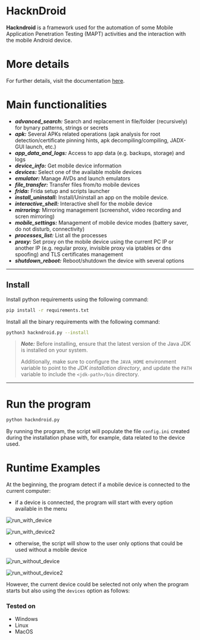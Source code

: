 # HacknDroid
**Hackndroid** is a framework used for the automation of some Mobile Application Penetration Testing (MAPT) activities and the interaction with the mobile Android device.

# More details
For further details, visit the documentation [here](https://raffadndm.gitbook.io/toolkit/hackndroid).

# Main functionalities
- ***advanced_search:*** Search and replacement in file/folder (recursively) for bynary patterns, strings or secrets
- ***apk:*** Several APKs related operations (apk analysis for root detection/certificate pinning hints, apk decompiling/compiling, JADX-GUI launch, etc.)
- ***app_data_and_logs:*** Access to app data (e.g. backups, storage) and logs
- ***device_info:*** Get mobile device information
- ***devices:*** Select one of the available mobile devices
- ***emulator:*** Manage AVDs and launch emulators
- ***file_transfer:*** Transfer files from/to mobile devices
- ***frida:*** Frida setup and scripts launcher
- ***install_uninstall:*** Install/Uninstall an app on the mobile device.
- ***interactive_shell:*** Interactive shell for the mobile device
- ***mirroring:*** Mirroring management (screenshot, video recording and scren mirroring)
- ***mobile_settings:*** Management of mobile device modes (battery saver, do not disturb, connectivity)
- ***processes_list:*** List all the processes
- ***proxy:*** Set proxy on the mobile device using the current PC IP or another IP (e.g. regular proxy, invisible proxy via iptables or dns spoofing) and TLS certificates management
- ***shutdown_reboot:*** Reboot/shutdown the device with several options

---

## Install
Install python requirements using the following command:
```bash
pip install -r requirements.txt
```

Install all the binary requirements with the following command:
```bash
python3 hackndroid.py --install
```

> ***Note:***
> Before installing, ensure that the latest version of the Java JDK is installed on your system.
> 
> Additionally, make sure to configure the `JAVA_HOME` environment variable to point to the *JDK installation directory*, and update the `PATH` variable to include the `<jdk-path>/bin` directory.

---

# Run the program
```bash
python hackndroid.py
```

By running the program, the script will populate the file `config.ini` created during the installation phase with, for example, data related to the device used. 

# Runtime Examples 
At the beginning, the program detect if a mobile device is connected to the current computer:
- if a device is connected, the program will start with every option available in the menu 

![run_with_device](https://891057776-files.gitbook.io/~/files/v0/b/gitbook-x-prod.appspot.com/o/spaces%2FFfczzabL9Z6aqUzkVYdN%2Fuploads%2Fgit-blob-1dfb36e57af8cff6d540e3f66e69e815044a2da4%2Frun_with_device.png?alt=media)

![run_with_device2](https://891057776-files.gitbook.io/~/files/v0/b/gitbook-x-prod.appspot.com/o/spaces%2FFfczzabL9Z6aqUzkVYdN%2Fuploads%2Fgit-blob-a5c5638820e99a3c31380589ce3a371553f53450%2Frun_with_device2.png?alt=media)


- otherwise, the script will show to the user only options that could be used without a mobile device

![run_without_device](https://891057776-files.gitbook.io/~/files/v0/b/gitbook-x-prod.appspot.com/o/spaces%2FFfczzabL9Z6aqUzkVYdN%2Fuploads%2Fgit-blob-a797a7ab5defc3b5d5c0457d148d380719643e29%2Frun_without_device.png?alt=media)

![run_without_device2](https://891057776-files.gitbook.io/~/files/v0/b/gitbook-x-prod.appspot.com/o/spaces%2FFfczzabL9Z6aqUzkVYdN%2Fuploads%2Fgit-blob-c1ae6e67580694bd14ab292d244c602a46f4c56e%2Frun_without_device2.png?alt=media)

However, the current device could be selected not only when the program starts but also using the `devices` option as follows:

### Tested on
- Windows
- Linux
- MacOS